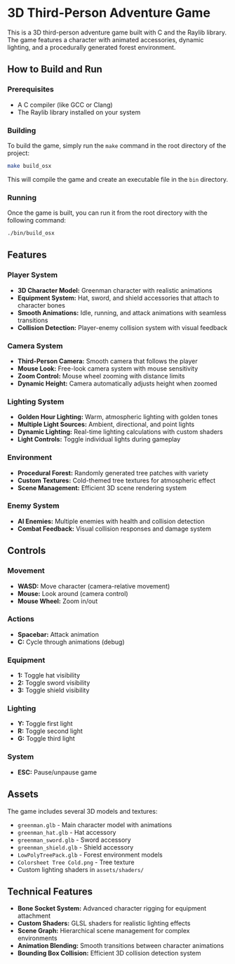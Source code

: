 # 3D Third-Person Adventure Game

This is a 3D third-person adventure game built with C and the Raylib library. The game features a character with animated accessories, dynamic lighting, and a procedurally generated forest environment.

## How to Build and Run

### Prerequisites

-   A C compiler (like GCC or Clang)
-   The Raylib library installed on your system

### Building

To build the game, simply run the `make` command in the root directory of the project:

```bash
make build_osx
```

This will compile the game and create an executable file in the `bin` directory.

### Running

Once the game is built, you can run it from the root directory with the following command:

```bash
./bin/build_osx
```

## Features

### Player System
-   **3D Character Model:** Greenman character with realistic animations
-   **Equipment System:** Hat, sword, and shield accessories that attach to character bones
-   **Smooth Animations:** Idle, running, and attack animations with seamless transitions
-   **Collision Detection:** Player-enemy collision system with visual feedback

### Camera System
-   **Third-Person Camera:** Smooth camera that follows the player
-   **Mouse Look:** Free-look camera system with mouse sensitivity
-   **Zoom Control:** Mouse wheel zooming with distance limits
-   **Dynamic Height:** Camera automatically adjusts height when zoomed

### Lighting System
-   **Golden Hour Lighting:** Warm, atmospheric lighting with golden tones
-   **Multiple Light Sources:** Ambient, directional, and point lights
-   **Dynamic Lighting:** Real-time lighting calculations with custom shaders
-   **Light Controls:** Toggle individual lights during gameplay

### Environment
-   **Procedural Forest:** Randomly generated tree patches with variety
-   **Custom Textures:** Cold-themed tree textures for atmospheric effect
-   **Scene Management:** Efficient 3D scene rendering system

### Enemy System
-   **AI Enemies:** Multiple enemies with health and collision detection
-   **Combat Feedback:** Visual collision responses and damage system

## Controls

### Movement
-   **WASD:** Move character (camera-relative movement)
-   **Mouse:** Look around (camera control)
-   **Mouse Wheel:** Zoom in/out

### Actions
-   **Spacebar:** Attack animation
-   **C:** Cycle through animations (debug)

### Equipment
-   **1:** Toggle hat visibility
-   **2:** Toggle sword visibility
-   **3:** Toggle shield visibility

### Lighting
-   **Y:** Toggle first light
-   **R:** Toggle second light
-   **G:** Toggle third light

### System
-   **ESC:** Pause/unpause game

## Assets

The game includes several 3D models and textures:
-   `greenman.glb` - Main character model with animations
-   `greenman_hat.glb` - Hat accessory
-   `greenman_sword.glb` - Sword accessory
-   `greenman_shield.glb` - Shield accessory
-   `LowPolyTreePack.glb` - Forest environment models
-   `Colorsheet Tree Cold.png` - Tree texture
-   Custom lighting shaders in `assets/shaders/`

## Technical Features

-   **Bone Socket System:** Advanced character rigging for equipment attachment
-   **Custom Shaders:** GLSL shaders for realistic lighting effects
-   **Scene Graph:** Hierarchical scene management for complex environments
-   **Animation Blending:** Smooth transitions between character animations
-   **Bounding Box Collision:** Efficient 3D collision detection system
